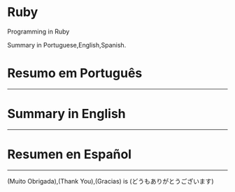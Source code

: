 # Ruby
Programming  in Ruby 


Summary in Portuguese,English,Spanish.

# Resumo em Português
--------------------------------------------------------------------------------------------------------------------------------
# Summary in English
--------------------------------------------------------------------------------------------------------------------------------
# Resumen en Español
--------------------------------------------------------------------------------------------------------------------------------


(Muito Obrigada),(Thank You),(Gracias) is (どうもありがとうございます)
